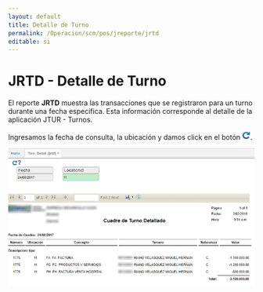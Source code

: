```yaml
---
layout: default
title: Detalle de Turno
permalink: /Operacion/scm/pos/jreporte/jrtd
editable: si
---
```


# JRTD - Detalle de Turno

El reporte **JRTD** muestra las transacciones  que se registraron para un turno durante una fecha específica. Esta información corresponde al detalle de la aplicación JTUR - Turnos.  

Ingresamos la fecha de consulta, la ubicación y damos click en el botón ![](actualizar.png).

![](jrtd.png)


